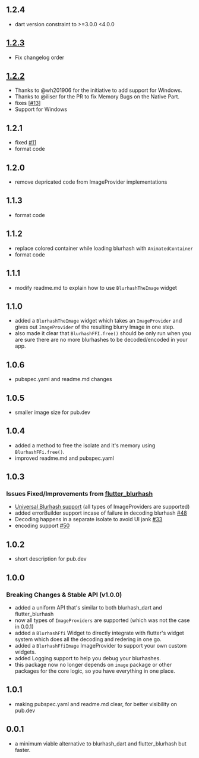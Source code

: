 ## 1.2.4
  * dart version constraint to >=3.0.0 <4.0.0

## [1.2.3](https://github.com/folksable/blurhash_ffi/tree/3fafbaaca9898db37d25d4cb8f5b613f7716c2e8)
  * Fix changelog order

## [1.2.2](https://github.com/folksable/blurhash_ffi/tree/709e0c6ed1f6e9e96000adb2dae643e400fe76d4)
  * Thanks to @wh201906 for the initiative to add support for Windows.
  * Thanks to @iliser for the PR to fix Memory Bugs on the Native Part.
  * fixes [[#13](https://github.com/folksable/blurhash_ffi/issues/13)]
  * Support for Windows

## 1.2.1
  * fixed [#11](https://github.com/folksable/blurhash_ffi/issues/11)
  * format code

## 1.2.0
  * remove depricated code from ImageProvider implementations

## 1.1.3
  * format code

## 1.1.2
  * replace colored container while loading blurhash with `AnimatedContainer`
  * format code


## 1.1.1
  * modify readme.md to explain how to use `BlurhashTheImage` widget

## 1.1.0
  * added a `BlurhashTheImage` widget which takes an `ImageProvider` and gives out `ImageProvider` of the resulting blurry Image in one step.
  * also made it clear that `BlurhashFFI.free()` should be only run when you are sure there are no more blurhashes to be decoded/encoded in your app.

## 1.0.6
  * pubspec.yaml and readme.md changes

## 1.0.5
  * smaller image size for pub.dev

## 1.0.4
  * added a method to free the isolate and it's memory using `BlurhashFFi.free()`.
  * improved readme.md and pubspec.yaml

## 1.0.3
  ### Issues Fixed/Improvements from [flutter_blurhash](https://github.com/fluttercommunity/flutter_blurhash/)
  * [Universal Blurhash support](https://github.com/fluttercommunity/flutter_blurhash/issues/51) (all types of ImageProviders are supported) 
  * added errorBuilder support incase of failure in decoding blurhash [#48](https://github.com/fluttercommunity/flutter_blurhash/issues/48)
  * Decoding happens in a separate isolate to avoid UI jank [#33](https://github.com/fluttercommunity/flutter_blurhash/issues/33)
  * encoding support [#50](https://github.com/fluttercommunity/flutter_blurhash/issues/50)

## 1.0.2
 * short description for pub.dev

## 1.0.0
  ### Breaking Changes & Stable API (v1.0.0)
  * added a uniform API that's similar to both blurhash_dart and flutter_blurhash
  * now all types of `ImageProviders` are supported (which was not the case in 0.0.1)
  * added a `BlurhashFfi` Widget to directly integrate with flutter's widget system which does all the decoding and redering in one go.
  * added a `BlurhashFfiImage` ImageProvider to support your own custom widgets. 
  * added Logging support to help you debug your blurhashes.
  * this package now no longer depends on `image` package or other packages for the core logic, so you have everything in one place.

## 1.0.1
 * making pubspec.yaml and readme.md clear, for better visibility on pub.dev

## 0.0.1
 * a minimum viable alternative to blurhash_dart and flutter_blurhash but faster.
